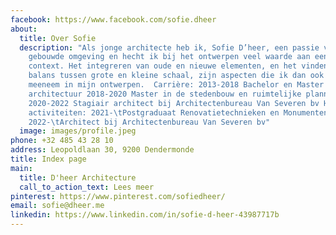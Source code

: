 ```yaml
---
facebook: https://www.facebook.com/sofie.dheer
about:
  title: Over Sofie
  description: "Als jonge architecte heb ik, Sofie D’heer, een passie voor de
    gebouwde omgeving en hecht ik bij het ontwerpen veel waarde aan een bredere
    context. Het integreren van oude en nieuwe elementen, en het vinden van een
    balans tussen grote en kleine schaal, zijn aspecten die ik dan ook steeds
    meeneem in mijn ontwerpen.  Carrière: 2013-2018 Bachelor en Master in de
    architectuur 2018-2020 Master in de stedenbouw en ruimtelijke planning
    2020-2022 Stagiair architect bij Architectenbureau Van Severen bv Huidige
    activiteiten: 2021-\tPostgraduaat Renovatietechnieken en Monumentenzorg
    2022-\tArchitect bij Architectenbureau Van Severen bv"
  image: images/profile.jpeg
phone: +32 485 43 28 10
address: Leopoldlaan 30, 9200 Dendermonde
title: Index page
main:
  title: D'heer Architecture
  call_to_action_text: Lees meer
pinterest: https://www.pinterest.com/sofiedheer/
email: sofie@dheer.me
linkedin: https://www.linkedin.com/in/sofie-d-heer-43987717b
---
```

